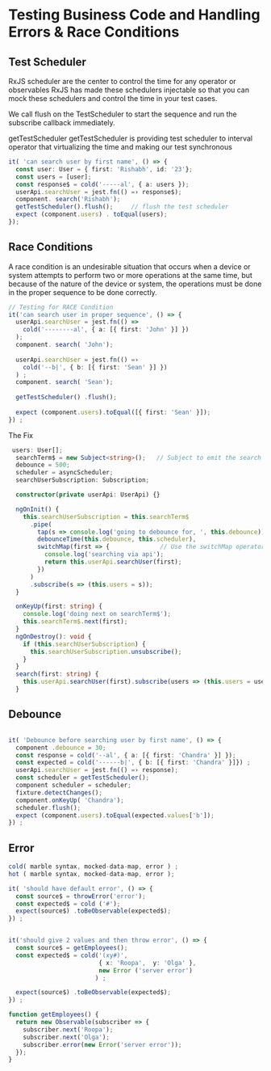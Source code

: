 # Testing Business Code and Handling Errors & Race Conditions

## Test Scheduler

RxJS scheduler are the center to control the time for any operator or observables
RxJS has made these schedulers injectable so that you can mock these schedulers and control the time in your test cases.

We call flush on the TestScheduler to start the sequence and run the subscribe callback immediately. 

getTestScheduler
getTestScheduler is providing test scheduler to interval operator that virtualizing the time and making our test synchronous

```ts
it( 'can search user by first name', () => {
  const user: User = { first: 'Rishabh', id: '23'};
  const users = [user];
  const response$ = cold('-----al', { a: users });
  userApi.searchUser = jest.fn(() =› response$);
  component. search('Rishabh');
  getTestScheduler().flush();     // flush the test scheduler
  expect (component.users) . toEqual(users);
});

```

## Race Conditions

A race condition is an undesirable situation that occurs when a device or system attempts to perform two or more
operations at the same time, but because of the nature of the device or system, the operations must be done in the proper
sequence to be done correctly.

```ts
// Testing for RACE Condition
it('can search user in proper sequence', () => {
  userApi.searchUser = jest.fn(() =>
    cold('--------al', { a: [{ first: 'John' }] })
  );
  component. search( 'John');
  
  userApi.searchUser = jest.fn(() =›
    cold('--b|', { b: [{ first: 'Sean' }] })
  ) ;
  component. search( 'Sean');
  
  getTestScheduler() .flush();
  
  expect (component.users).toEqual([{ first: 'Sean' }]);
}) ;
```

The Fix

```ts
 users: User[];
  searchTerm$ = new Subject<string>();   // Subject to emit the search term
  debounce = 500;
  scheduler = asyncScheduler;
  searchUserSubscription: Subscription;

  constructor(private userApi: UserApi) {}

  ngOnInit() {
    this.searchUserSubscription = this.searchTerm$
      .pipe(
        tap(s => console.log('going to debounce for, ', this.debounce)),
        debounceTime(this.debounce, this.scheduler),
        switchMap(first => {              // Use the switchMap operator to cancel the previous search
          console.log('searching via api');
          return this.userApi.searchUser(first);
        })
      )
      .subscribe(s => (this.users = s));
  }

  onKeyUp(first: string) {
    console.log('doing next on searchTerm$');
    this.searchTerm$.next(first);
  }
  ngOnDestroy(): void {
    if (this.searchUserSubscription) {
      this.searchUserSubscription.unsubscribe();
    }
  }
  search(first: string) {
    this.userApi.searchUser(first).subscribe(users => (this.users = users));
  }
```

## Debounce

```ts

it( 'Debounce before searching user by first name', () => {
  component .debounce = 30;
  const response = cold('--al', { a: [{ first: 'Chandra' }] });
  const expected = cold('------b|', { b: [{ first: 'Chandra' }]}) ;
  userApi.searchUser = jest.fn(() =› response);
  const scheduler = getTestScheduler();
  component scheduler = scheduler;
  fixture.detectChanges();
  component.onKeyUp( 'Chandra');
  scheduler.flush();
  expect (component.users).toEqual(expected.values['b']);
}) ;
```

## Error

```ts
cold( marble syntax, mocked-data-map, error ) ;
hot ( marble syntax, mocked-data-map, error );
```

```ts
it( 'should have default error', () => {
  const source$ = throwError('error');
  const expected$ = cold ('#');
  expect(source$) .toBeObservable(expected$);
}) ;


it('should give 2 values and then throw error', () => {
  const source$ = getEmployees();
  const expected$ = cold('(ху#)',
                         { x: 'Roopa',  y: 'Olga' },
                         new Error ('server error')
                        ) ;

  expect(source$) .toBeObservable(expected$);
}) ;

function getEmployees() {
  return new Observable(subscriber => {
    subscriber.next('Roopa');
    subscriber.next('Olga');
    subscriber.error(new Error('server error'));
  });
}
```
